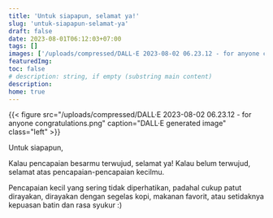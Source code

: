 ```yaml
---
title: 'Untuk siapapun, selamat ya!'
slug: 'untuk-siapapun-selamat-ya'
draft: false
date: 2023-08-01T06:12:03+07:00
tags: []
images: ['/uploads/compressed/DALL·E 2023-08-02 06.23.12 - for anyone congratulations.png']
featuredImg:
toc: false
# description: string, if empty (substring main content)
description:
home: true
---
```


{{< figure src="/uploads/compressed/DALL·E 2023-08-02 06.23.12 - for anyone congratulations.png" caption="DALL·E generated image" class="left" >}}

Untuk siapapun,

Kalau pencapaian besarmu terwujud, selamat ya! Kalau belum terwujud, selamat atas pencapaian-pencapaian kecilmu.

Pencapaian kecil yang sering tidak diperhatikan, padahal cukup patut dirayakan, dirayakan dengan segelas kopi, makanan favorit, atau setidaknya kepuasan batin dan rasa syukur :)
